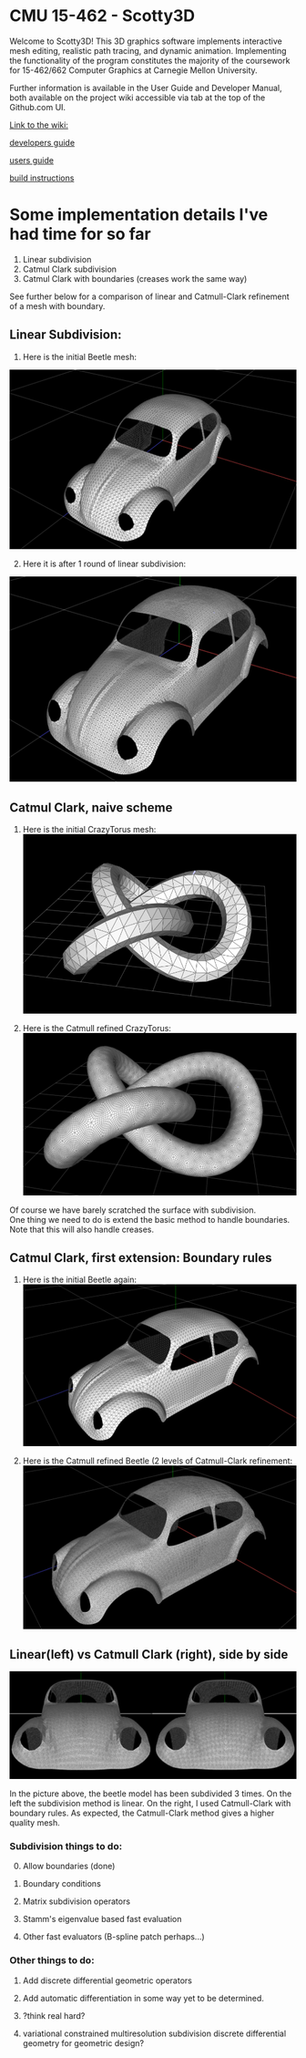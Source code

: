 # CMU 15-462 - Scotty3D

Welcome to Scotty3D! This 3D graphics software implements interactive mesh
editing, realistic path tracing, and dynamic animation. Implementing the
functionality of the program constitutes the majority of the coursework for
15-462/662 Computer Graphics at Carnegie Mellon University.

Further information is available in the User Guide and Developer Manual, both
available on the project wiki accessible via tab at the top of the Github.com UI.

[Link to the wiki:](https://github.com/cmu462/Scotty3D/wiki)

[developers guide](https://github.com/cmu462/Scotty3D/wiki/Developer-Manual)

[users guide](https://github.com/cmu462/Scotty3D/wiki/User-Guide)

[build instructions](https://github.com/cmu462/Scotty3D/wiki/Build-Instructions)



# Some implementation details I've had time for so far

1. Linear subdivision
2. Catmul Clark subdivision
3. Catmul Clark with boundaries (creases work the same way)

See further below for a comparison of linear and Catmull-Clark refinement of a mesh with boundary.

## Linear Subdivision:

1. Here is the initial Beetle mesh:

![LinearSubdivision](pics/subdivision/initialBeetle.png)

2. Here it is after 1 round of linear subdivision:

![LinearSubdivision](pics/subdivision/linearSubDivBeetle.png)


## Catmul Clark, naive scheme

1. Here is the initial CrazyTorus mesh:
![LinearSubdivision](pics/subdivision/CrazyTorusInitial.png)

2. Here is the Catmull refined CrazyTorus:
![LinearSubdivision](pics/subdivision/CrazyTorusCatmullClark3level.png)

Of course we have barely scratched the surface with subdivision.  
One thing we need to do is extend the basic method to handle boundaries.
Note that this will also handle creases.

## Catmul Clark, first extension:  Boundary rules

1. Here is the initial Beetle again:
![LinearSubdivision](pics/subdivision/initialBeetle2.png)

2. Here is the Catmull refined Beetle (2 levels of Catmull-Clark refinement:
![LinearSubdivision](pics/subdivision/CatmulClark2LevelBeetle.png)

## Linear(left) vs Catmull Clark (right), side by side

![LinearVsCatClark](pics/subdivision/LeftLinearRightCatClark.png)

In the picture above, the beetle model has been subdivided 3 times.
On the left the subdivision method is linear.  On the right, I used Catmull-Clark with boundary rules.
As expected, the Catmull-Clark method gives a higher quality mesh.

### Subdivision things to do:

0. Allow boundaries (done)

1. Boundary conditions 

2. Matrix subdivision operators

3. Stamm's eigenvalue based fast evaluation

4. Other fast evaluators (B-spline patch perhaps...)

### Other things to do:

1. Add discrete differential geometric operators

2. Add automatic differentiation in some way yet to be determined.

3. ?think real hard?

4. variational constrained multiresolution subdivision discrete differential geometry for geometric design?

